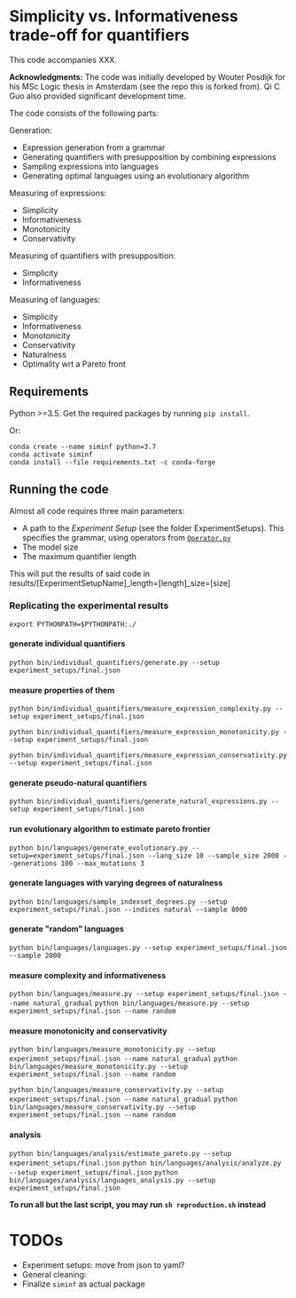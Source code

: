 
# Simplicity vs. Informativeness trade-off for quantifiers

This code accompanies XXX.  

**Acknowledgments:** The code was initially developed by Wouter Posdijk for his MSc Logic thesis in Amsterdam (see the repo this is forked from).  Qi C Guo also provided significant development time.

The code consists of the following parts:

Generation:

- Expression generation from a grammar
- Generating quantifiers with presupposition by combining expressions
- Sampling expressions into languages
- Generating optimal languages using an evolutionary algorithm

Measuring of expressions:

- Simplicity
- Informativeness
- Monotonicity
- Conservativity

Measuring of quantifiers with presupposition:

- Simplicity
- Informativeness

Measuring of languages:

- Simplicity
- Informativeness
- Monotonicity
- Conservativity
- Naturalness
- Optimality wrt a Pareto front


## Requirements

Python >=3.5. Get the required packages by running `pip install`.

Or: 
```
conda create --name siminf python=3.7
conda activate siminf
conda install --file requirements.txt -c conda-forge
```


## Running the code

Almost all code requires three main parameters:

- A path to the _Experiment Setup_ (see the folder ExperimentSetups). This specifies the grammar, using operators from [`Operator.py`](Code/Operator.py)
- The model size
- The maximum quantifier length

This will put the results of said code in results/[ExperimentSetupName]\_length=[length]\_size=[size]

### Replicating the experimental results

`export PYTHONPATH=$PYTHONPATH:./`


#### generate individual quantifiers

`python bin/individual_quantifiers/generate.py --setup experiment_setups/final.json`


#### measure properties of them

`python bin/individual_quantifiers/measure_expression_complexity.py --setup experiment_setups/final.json`

`python bin/individual_quantifiers/measure_expression_monotonicity.py --setup experiment_setups/final.json`

`python bin/individual_quantifiers/measure_expression_conservativity.py --setup experiment_setups/final.json`


#### generate pseudo-natural quantifiers

`python bin/individual_quantifiers/generate_natural_expressions.py --setup experiment_setups/final.json`


#### run evolutionary algorithm to estimate pareto frontier

`python bin/languages/generate_evolutionary.py --setup=experiment_setups/final.json --lang_size 10 --sample_size 2000 --generations 100 --max_mutations 3`


#### generate languages with varying degrees of naturalness

`python bin/languages/sample_indexset_degrees.py --setup experiment_setups/final.json --indices natural --sample 8000`

#### generate "random" languages
`python bin/languages/languages.py --setup experiment_setups/final.json --sample 2000`


#### measure complexity and informativeness

`python bin/languages/measure.py --setup experiment_setups/final.json --name natural_gradual`
`python bin/languages/measure.py --setup experiment_setups/final.json --name random`

#### measure monotonicity and conservativity

`python bin/languages/measure_monotonicity.py --setup experiment_setups/final.json --name natural_gradual`
`python bin/languages/measure_monotonicity.py --setup experiment_setups/final.json --name random`

`python bin/languages/measure_conservativity.py --setup experiment_setups/final.json --name natural_gradual`
`python bin/languages/measure_conservativity.py --setup experiment_setups/final.json --name random`


#### analysis

`python bin/languages/analysis/estimate_pareto.py --setup experiment_setups/final.json`
`python bin/languages/analysis/analyze.py --setup experiment_setups/final.json`
`python bin/languages/analysis/languages_analysis.py --setup experiment_setups/final.json`

**To run all but the last script, you may run `sh reproduction.sh` instead**

# TODOs

* Experiment setups: move from json to yaml?
* General cleaning:
* Finalize `siminf` as actual package
